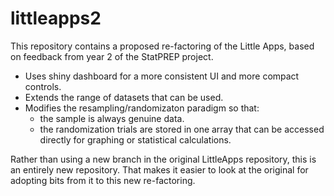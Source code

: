# littleapps2

This repository contains a proposed re-factoring of the Little Apps, based on feedback from year 2 of the StatPREP project. 

* Uses shiny dashboard for a more consistent UI and more compact controls.
* Extends the range of datasets that can be used.
* Modifies the resampling/randomizaton paradigm so that:
    - the sample is always genuine data.
    - the randomization trials are stored in one array that can be accessed directly for graphing or statistical calculations.
    
Rather than using a new branch in the original LittleApps repository, this is an entirely new repository. That makes it easier to look at the original for adopting bits from it to this new re-factoring.
    
